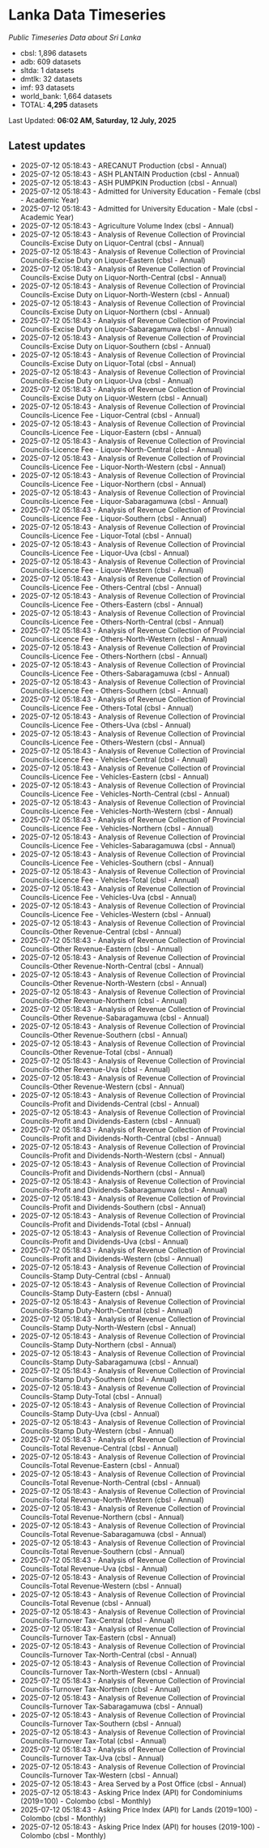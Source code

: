 # Lanka Data Timeseries
*Public Timeseries Data about Sri Lanka*

* cbsl: 1,896 datasets
* adb: 609 datasets
* sltda: 1 datasets
* dmtlk: 32 datasets
* imf: 93 datasets
* world_bank: 1,664 datasets
* TOTAL: **4,295** datasets

Last Updated: **06:02 AM, Saturday, 12 July, 2025**

## Latest updates

* 2025-07-12 05:18:43 - ARECANUT Production (cbsl - Annual)
* 2025-07-12 05:18:43 - ASH PLANTAIN Production (cbsl - Annual)
* 2025-07-12 05:18:43 - ASH PUMPKIN Production (cbsl - Annual)
* 2025-07-12 05:18:43 - Admitted for University Education - Female (cbsl - Academic Year)
* 2025-07-12 05:18:43 - Admitted for University Education - Male (cbsl - Academic Year)
* 2025-07-12 05:18:43 - Agriculture Volume Index (cbsl - Annual)
* 2025-07-12 05:18:43 - Analysis of Revenue Collection of Provincial Councils-Excise Duty on Liquor-Central (cbsl - Annual)
* 2025-07-12 05:18:43 - Analysis of Revenue Collection of Provincial Councils-Excise Duty on Liquor-Eastern (cbsl - Annual)
* 2025-07-12 05:18:43 - Analysis of Revenue Collection of Provincial Councils-Excise Duty on Liquor-North-Central (cbsl - Annual)
* 2025-07-12 05:18:43 - Analysis of Revenue Collection of Provincial Councils-Excise Duty on Liquor-North-Western (cbsl - Annual)
* 2025-07-12 05:18:43 - Analysis of Revenue Collection of Provincial Councils-Excise Duty on Liquor-Northern (cbsl - Annual)
* 2025-07-12 05:18:43 - Analysis of Revenue Collection of Provincial Councils-Excise Duty on Liquor-Sabaragamuwa (cbsl - Annual)
* 2025-07-12 05:18:43 - Analysis of Revenue Collection of Provincial Councils-Excise Duty on Liquor-Southern (cbsl - Annual)
* 2025-07-12 05:18:43 - Analysis of Revenue Collection of Provincial Councils-Excise Duty on Liquor-Total (cbsl - Annual)
* 2025-07-12 05:18:43 - Analysis of Revenue Collection of Provincial Councils-Excise Duty on Liquor-Uva (cbsl - Annual)
* 2025-07-12 05:18:43 - Analysis of Revenue Collection of Provincial Councils-Excise Duty on Liquor-Western (cbsl - Annual)
* 2025-07-12 05:18:43 - Analysis of Revenue Collection of Provincial Councils-Licence Fee - Liquor-Central (cbsl - Annual)
* 2025-07-12 05:18:43 - Analysis of Revenue Collection of Provincial Councils-Licence Fee - Liquor-Eastern (cbsl - Annual)
* 2025-07-12 05:18:43 - Analysis of Revenue Collection of Provincial Councils-Licence Fee - Liquor-North-Central (cbsl - Annual)
* 2025-07-12 05:18:43 - Analysis of Revenue Collection of Provincial Councils-Licence Fee - Liquor-North-Western (cbsl - Annual)
* 2025-07-12 05:18:43 - Analysis of Revenue Collection of Provincial Councils-Licence Fee - Liquor-Northern (cbsl - Annual)
* 2025-07-12 05:18:43 - Analysis of Revenue Collection of Provincial Councils-Licence Fee - Liquor-Sabaragamuwa (cbsl - Annual)
* 2025-07-12 05:18:43 - Analysis of Revenue Collection of Provincial Councils-Licence Fee - Liquor-Southern (cbsl - Annual)
* 2025-07-12 05:18:43 - Analysis of Revenue Collection of Provincial Councils-Licence Fee - Liquor-Total (cbsl - Annual)
* 2025-07-12 05:18:43 - Analysis of Revenue Collection of Provincial Councils-Licence Fee - Liquor-Uva (cbsl - Annual)
* 2025-07-12 05:18:43 - Analysis of Revenue Collection of Provincial Councils-Licence Fee - Liquor-Western (cbsl - Annual)
* 2025-07-12 05:18:43 - Analysis of Revenue Collection of Provincial Councils-Licence Fee - Others-Central (cbsl - Annual)
* 2025-07-12 05:18:43 - Analysis of Revenue Collection of Provincial Councils-Licence Fee - Others-Eastern (cbsl - Annual)
* 2025-07-12 05:18:43 - Analysis of Revenue Collection of Provincial Councils-Licence Fee - Others-North-Central (cbsl - Annual)
* 2025-07-12 05:18:43 - Analysis of Revenue Collection of Provincial Councils-Licence Fee - Others-North-Western (cbsl - Annual)
* 2025-07-12 05:18:43 - Analysis of Revenue Collection of Provincial Councils-Licence Fee - Others-Northern (cbsl - Annual)
* 2025-07-12 05:18:43 - Analysis of Revenue Collection of Provincial Councils-Licence Fee - Others-Sabaragamuwa (cbsl - Annual)
* 2025-07-12 05:18:43 - Analysis of Revenue Collection of Provincial Councils-Licence Fee - Others-Southern (cbsl - Annual)
* 2025-07-12 05:18:43 - Analysis of Revenue Collection of Provincial Councils-Licence Fee - Others-Total (cbsl - Annual)
* 2025-07-12 05:18:43 - Analysis of Revenue Collection of Provincial Councils-Licence Fee - Others-Uva (cbsl - Annual)
* 2025-07-12 05:18:43 - Analysis of Revenue Collection of Provincial Councils-Licence Fee - Others-Western (cbsl - Annual)
* 2025-07-12 05:18:43 - Analysis of Revenue Collection of Provincial Councils-Licence Fee - Vehicles-Central (cbsl - Annual)
* 2025-07-12 05:18:43 - Analysis of Revenue Collection of Provincial Councils-Licence Fee - Vehicles-Eastern (cbsl - Annual)
* 2025-07-12 05:18:43 - Analysis of Revenue Collection of Provincial Councils-Licence Fee - Vehicles-North-Central (cbsl - Annual)
* 2025-07-12 05:18:43 - Analysis of Revenue Collection of Provincial Councils-Licence Fee - Vehicles-North-Western (cbsl - Annual)
* 2025-07-12 05:18:43 - Analysis of Revenue Collection of Provincial Councils-Licence Fee - Vehicles-Northern (cbsl - Annual)
* 2025-07-12 05:18:43 - Analysis of Revenue Collection of Provincial Councils-Licence Fee - Vehicles-Sabaragamuwa (cbsl - Annual)
* 2025-07-12 05:18:43 - Analysis of Revenue Collection of Provincial Councils-Licence Fee - Vehicles-Southern (cbsl - Annual)
* 2025-07-12 05:18:43 - Analysis of Revenue Collection of Provincial Councils-Licence Fee - Vehicles-Total (cbsl - Annual)
* 2025-07-12 05:18:43 - Analysis of Revenue Collection of Provincial Councils-Licence Fee - Vehicles-Uva (cbsl - Annual)
* 2025-07-12 05:18:43 - Analysis of Revenue Collection of Provincial Councils-Licence Fee - Vehicles-Western (cbsl - Annual)
* 2025-07-12 05:18:43 - Analysis of Revenue Collection of Provincial Councils-Other Revenue-Central (cbsl - Annual)
* 2025-07-12 05:18:43 - Analysis of Revenue Collection of Provincial Councils-Other Revenue-Eastern (cbsl - Annual)
* 2025-07-12 05:18:43 - Analysis of Revenue Collection of Provincial Councils-Other Revenue-North-Central (cbsl - Annual)
* 2025-07-12 05:18:43 - Analysis of Revenue Collection of Provincial Councils-Other Revenue-North-Western (cbsl - Annual)
* 2025-07-12 05:18:43 - Analysis of Revenue Collection of Provincial Councils-Other Revenue-Northern (cbsl - Annual)
* 2025-07-12 05:18:43 - Analysis of Revenue Collection of Provincial Councils-Other Revenue-Sabaragamuwa (cbsl - Annual)
* 2025-07-12 05:18:43 - Analysis of Revenue Collection of Provincial Councils-Other Revenue-Southern (cbsl - Annual)
* 2025-07-12 05:18:43 - Analysis of Revenue Collection of Provincial Councils-Other Revenue-Total (cbsl - Annual)
* 2025-07-12 05:18:43 - Analysis of Revenue Collection of Provincial Councils-Other Revenue-Uva (cbsl - Annual)
* 2025-07-12 05:18:43 - Analysis of Revenue Collection of Provincial Councils-Other Revenue-Western (cbsl - Annual)
* 2025-07-12 05:18:43 - Analysis of Revenue Collection of Provincial Councils-Profit and Dividends-Central (cbsl - Annual)
* 2025-07-12 05:18:43 - Analysis of Revenue Collection of Provincial Councils-Profit and Dividends-Eastern (cbsl - Annual)
* 2025-07-12 05:18:43 - Analysis of Revenue Collection of Provincial Councils-Profit and Dividends-North-Central (cbsl - Annual)
* 2025-07-12 05:18:43 - Analysis of Revenue Collection of Provincial Councils-Profit and Dividends-North-Western (cbsl - Annual)
* 2025-07-12 05:18:43 - Analysis of Revenue Collection of Provincial Councils-Profit and Dividends-Northern (cbsl - Annual)
* 2025-07-12 05:18:43 - Analysis of Revenue Collection of Provincial Councils-Profit and Dividends-Sabaragamuwa (cbsl - Annual)
* 2025-07-12 05:18:43 - Analysis of Revenue Collection of Provincial Councils-Profit and Dividends-Southern (cbsl - Annual)
* 2025-07-12 05:18:43 - Analysis of Revenue Collection of Provincial Councils-Profit and Dividends-Total (cbsl - Annual)
* 2025-07-12 05:18:43 - Analysis of Revenue Collection of Provincial Councils-Profit and Dividends-Uva (cbsl - Annual)
* 2025-07-12 05:18:43 - Analysis of Revenue Collection of Provincial Councils-Profit and Dividends-Western (cbsl - Annual)
* 2025-07-12 05:18:43 - Analysis of Revenue Collection of Provincial Councils-Stamp Duty-Central (cbsl - Annual)
* 2025-07-12 05:18:43 - Analysis of Revenue Collection of Provincial Councils-Stamp Duty-Eastern (cbsl - Annual)
* 2025-07-12 05:18:43 - Analysis of Revenue Collection of Provincial Councils-Stamp Duty-North-Central (cbsl - Annual)
* 2025-07-12 05:18:43 - Analysis of Revenue Collection of Provincial Councils-Stamp Duty-North-Western (cbsl - Annual)
* 2025-07-12 05:18:43 - Analysis of Revenue Collection of Provincial Councils-Stamp Duty-Northern (cbsl - Annual)
* 2025-07-12 05:18:43 - Analysis of Revenue Collection of Provincial Councils-Stamp Duty-Sabaragamuwa (cbsl - Annual)
* 2025-07-12 05:18:43 - Analysis of Revenue Collection of Provincial Councils-Stamp Duty-Southern (cbsl - Annual)
* 2025-07-12 05:18:43 - Analysis of Revenue Collection of Provincial Councils-Stamp Duty-Total (cbsl - Annual)
* 2025-07-12 05:18:43 - Analysis of Revenue Collection of Provincial Councils-Stamp Duty-Uva (cbsl - Annual)
* 2025-07-12 05:18:43 - Analysis of Revenue Collection of Provincial Councils-Stamp Duty-Western (cbsl - Annual)
* 2025-07-12 05:18:43 - Analysis of Revenue Collection of Provincial Councils-Total Revenue-Central (cbsl - Annual)
* 2025-07-12 05:18:43 - Analysis of Revenue Collection of Provincial Councils-Total Revenue-Eastern (cbsl - Annual)
* 2025-07-12 05:18:43 - Analysis of Revenue Collection of Provincial Councils-Total Revenue-North-Central (cbsl - Annual)
* 2025-07-12 05:18:43 - Analysis of Revenue Collection of Provincial Councils-Total Revenue-North-Western (cbsl - Annual)
* 2025-07-12 05:18:43 - Analysis of Revenue Collection of Provincial Councils-Total Revenue-Northern (cbsl - Annual)
* 2025-07-12 05:18:43 - Analysis of Revenue Collection of Provincial Councils-Total Revenue-Sabaragamuwa (cbsl - Annual)
* 2025-07-12 05:18:43 - Analysis of Revenue Collection of Provincial Councils-Total Revenue-Southern (cbsl - Annual)
* 2025-07-12 05:18:43 - Analysis of Revenue Collection of Provincial Councils-Total Revenue-Uva (cbsl - Annual)
* 2025-07-12 05:18:43 - Analysis of Revenue Collection of Provincial Councils-Total Revenue-Western (cbsl - Annual)
* 2025-07-12 05:18:43 - Analysis of Revenue Collection of Provincial Councils-Total Revenue (cbsl - Annual)
* 2025-07-12 05:18:43 - Analysis of Revenue Collection of Provincial Councils-Turnover Tax-Central (cbsl - Annual)
* 2025-07-12 05:18:43 - Analysis of Revenue Collection of Provincial Councils-Turnover Tax-Eastern (cbsl - Annual)
* 2025-07-12 05:18:43 - Analysis of Revenue Collection of Provincial Councils-Turnover Tax-North-Central (cbsl - Annual)
* 2025-07-12 05:18:43 - Analysis of Revenue Collection of Provincial Councils-Turnover Tax-North-Western (cbsl - Annual)
* 2025-07-12 05:18:43 - Analysis of Revenue Collection of Provincial Councils-Turnover Tax-Northern (cbsl - Annual)
* 2025-07-12 05:18:43 - Analysis of Revenue Collection of Provincial Councils-Turnover Tax-Sabaragamuwa (cbsl - Annual)
* 2025-07-12 05:18:43 - Analysis of Revenue Collection of Provincial Councils-Turnover Tax-Southern (cbsl - Annual)
* 2025-07-12 05:18:43 - Analysis of Revenue Collection of Provincial Councils-Turnover Tax-Total (cbsl - Annual)
* 2025-07-12 05:18:43 - Analysis of Revenue Collection of Provincial Councils-Turnover Tax-Uva (cbsl - Annual)
* 2025-07-12 05:18:43 - Analysis of Revenue Collection of Provincial Councils-Turnover Tax-Western (cbsl - Annual)
* 2025-07-12 05:18:43 - Area Served by a Post Office (cbsl - Annual)
* 2025-07-12 05:18:43 - Asking Price Index (API) for Condominiums (2019=100) - Colombo (cbsl - Monthly)
* 2025-07-12 05:18:43 - Asking Price Index (API) for Lands (2019=100) - Colombo (cbsl - Monthly)
* 2025-07-12 05:18:43 - Asking Price Index (API) for houses (2019-100) - Colombo (cbsl - Monthly)